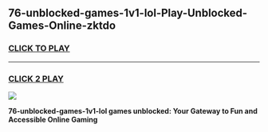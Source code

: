 
## 76-unblocked-games-1v1-lol-Play-Unblocked-Games-Online-zktdo
<h3>
<a href="https://premium76.site?title=76-unblocked-games-1v1-lol&ref=25A">CLICK TO PLAY</a></h3>
<hr>

<h3>
<a href="https://premium76.site?title=76-unblocked-games-1v1-lol&ref=25A">CLICK 2 PLAY</a>
  
</h3>

<a href="https://premium76.site?title=76-unblocked-games-1v1-lol&ref=25A"><img src="https://clearcache.store/games.png"></a>


**76-unblocked-games-1v1-lol games unblocked: Your Gateway to Fun and Accessible Online Gaming**
